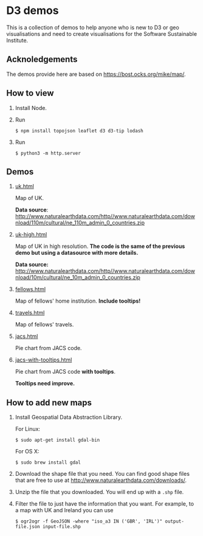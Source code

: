 # D3 demos

This is a collection of demos to help anyone who is new to D3
or geo visualisations and need to create visualisations for the Software Sustainable Institute.

## Acknoledgements

The demos provide here are based on https://bost.ocks.org/mike/map/.

## How to view

1.   Install Node.

2.   Run

     ~~~
     $ npm install topojson leaflet d3 d3-tip lodash
     ~~~

3.   Run

     ~~~
     $ python3 -m http.server
     ~~~

## Demos

1. [uk.html](uk.html)

   Map of UK.

   **Data source**: http://www.naturalearthdata.com/http//www.naturalearthdata.com/download/110m/cultural/ne_110m_admin_0_countries.zip

2. [uk-high.html](uk-high.html)

   Map of UK in high resolution.
   **The code is the same of the previous demo
   but using a datasource with more details.**

   **Data source:** http://www.naturalearthdata.com/http//www.naturalearthdata.com/download/10m/cultural/ne_10m_admin_0_countries.zip

3. [fellows.html](fellows.html)

   Map of fellows' home institution. **Include tooltips!**

4. [travels.html](travels.html)

   Map of fellows' travels.

4. [jacs.html](jacs.html)

   Pie chart from JACS code.

4. [jacs-with-tooltips.html](jacs.html)

   Pie chart from JACS code **with tooltips**.

   **Tooltips need improve.**


## How to add new maps

1.   Install Geospatial Data Abstraction Library.

     For Linux:

     ~~~
     $ sudo apt-get install gdal-bin
     ~~~

     For OS X:

     ~~~
     $ sudo brew install gdal
     ~~~

2.   Download the shape file that you need.
     You can find good shape files that are free to use at
     http://www.naturalearthdata.com/downloads/.

3.   Unzip the file that you downloaded. You will end up with a `.shp` file.

4.   Filter the file to just have the information that you want.
     For example, to a map with UK and Ireland you can use

     ~~~
     $ ogr2ogr -f GeoJSON -where "iso_a3 IN ('GBR', 'IRL')" output-file.json input-file.shp
     ~~~
